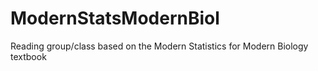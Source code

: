 # ModernStatsModernBiol
Reading group/class based on the Modern Statistics for Modern Biology textbook
